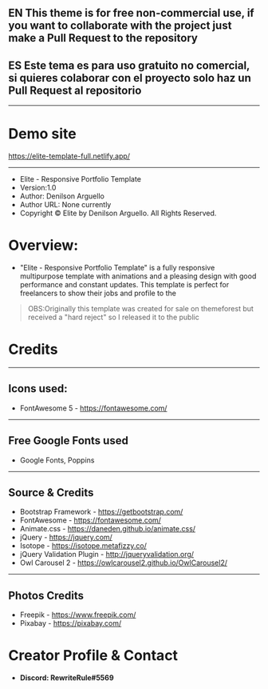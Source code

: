 
## EN **This theme is for free non-commercial use, if you want to collaborate with the project just make a Pull Request to the repository**

## ES **Este tema es para uso gratuito no comercial, si quieres colaborar con el proyecto solo haz un Pull Request al repositorio**

___
# Demo site
https://elite-template-full.netlify.app/
___
*	Elite - Responsive Portfolio Template
*	Version:1.0
*	Author: Denilson Arguello
*	Author URL: None currently
*	Copyright © Elite by Denilson Arguello. All Rights Reserved.

# Overview:

- "Elite - Responsive Portfolio Template" is a fully responsive multipurpose template with animations and a pleasing design with good performance and constant updates. This template is perfect for freelancers to show their jobs and profile to the 



>OBS:Originally this template was created for sale on themeforest but received a "hard reject" so I released it to the public



# Credits
___


## **Icons used:**

- FontAwesome 5 - https://fontawesome.com/

___


## **Free Google Fonts used**

- Google Fonts, Poppins


___


## **Source & Credits**

- Bootstrap Framework - https://getbootstrap.com/
- FontAwesome - https://fontawesome.com/
- Animate.css - https://daneden.github.io/animate.css/
- jQuery - https://jquery.com/
- Isotope - https://isotope.metafizzy.co/
- jQuery Validation Plugin - http://jqueryvalidation.org/
- Owl Carousel 2 - https://owlcarousel2.github.io/OwlCarousel2/

___


## **Photos Credits**

- Freepik - https://www.freepik.com/
- Pixabay - https://pixabay.com/

# Creator Profile & Contact
- **Discord: RewriteRule#5569**